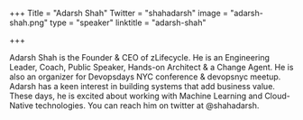 +++
Title = "Adarsh Shah"
Twitter = "shahadarsh"
image = "adarsh-shah.png"
type = "speaker"
linktitle = "adarsh-shah"

+++

Adarsh Shah is the Founder & CEO of zLifecycle. He is an Engineering Leader, Coach, Public Speaker, Hands-on Architect & a Change Agent. He is also an organizer for Devopsdays NYC conference & devopsnyc meetup. Adarsh has a keen interest in building systems that add business value. These days, he is excited about working with Machine Learning and Cloud-Native technologies. You can reach him on twitter at @shahadarsh.
